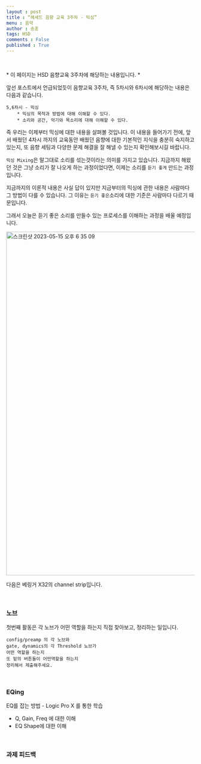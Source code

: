 ```yaml
---
layout : post
title : “헤세드 음향 교육 3주차 - 믹싱”
menu : 음악
author : 송훈
tags: HSD 
comments : False
published : True 
---
```


<br>

\* 이 페이지는 HSD 음향교육 3주차에 해당하는 내용입니다. \* 


앞선 포스트에서 언급되었듯이 음향교육 3주차, 즉 5차시와 6차시에 해당하는 내용은 다음과 같습니다.
```
5,6차시 - 믹싱
	* 믹싱의 목적과 방법에 대해 이해할 수 있다.
	* 소리와 공간, 악기와 목소리에 대해 이해할 수 있다.
```

즉 우리는 이제부터 믹싱에 대한 내용을 살펴볼 것입니다.
이 내용을 들어가기 전에, 
앞서 배웠던 4차시 까지의 교육동안 배웠던
음향에 대한 기본적인 지식을 충분히 숙지하고 있는지, 
또 음향 세팅과 다양한 문제 해결을 잘 해낼 수 있는지 확인해보시길 바랍니다.

`믹싱 Mixing`은 말그대로 소리를 섞는것이라는 의미를 가지고 있습니다.
지금까지 해왔던 것은 그냥 소리가 잘 나오게 하는 과정이었다면,
이제는 소리를 `듣기 좋게` 만드는 과정입니다.

지금까지의 이론적 내용은 사실 답이 있지만
지금부터의 믹싱에 관한 내용은 사람마다 그 방법이 다를 수 있습니다.
그 이유는 `듣기 좋은`소리에 대한 기준은 사람마다 다르기 때문입니다.

그래서 오늘은 듣기 좋은 소리를 만들수 있는 프로세스를 이해하는 과정을 배울 예정입니다.

<img width="916" alt="스크린샷 2023-05-15 오후 6 35 09" src="https://github.com/songh-oon/songh-oon.github.io/assets/84430293/829b1bd6-a992-471b-a8ef-5a41dcdfe8b7">

다음은 베링거 X32의 channel strip입니다. 

<br>

### 노브
첫번째 활동은 각 노브가 어떤 역할을 하는지 직접 찾아보고, 정리하는 일입니다.
```
config/preamp 의 각 노브와
gate, dynamics의 각 Threshold 노브가 
어떤 역할을 하는지 
또 밑의 버튼들이 어떤역할을 하는지 
정리해서 제출해주세요.
```

<br>

### EQing

EQ를 잡는 방법 - Logic Pro X 를 통한 학습
- Q, Gain, Freq 에 대한 이해
- EQ Shape에 대한 이해

<br>

### 과제 피드백

